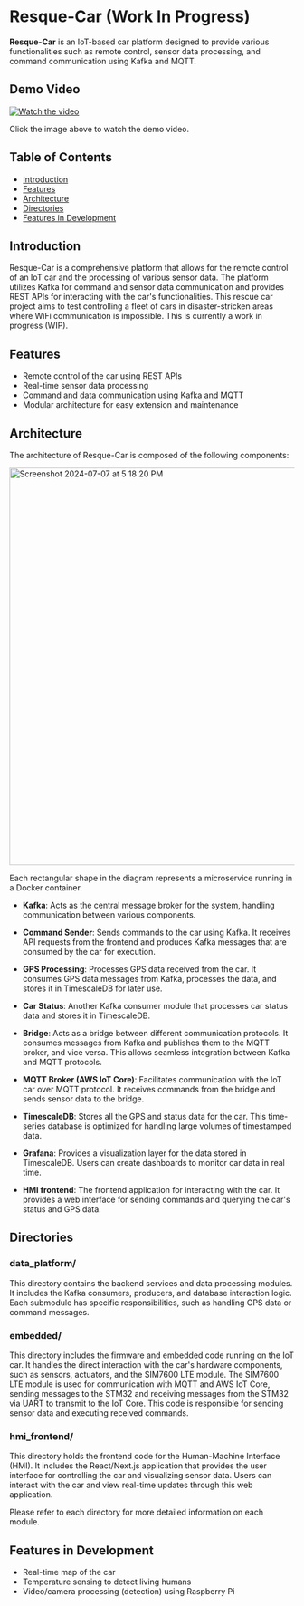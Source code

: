 # Resque-Car (Work In Progress)

**Resque-Car** is an IoT-based car platform designed to provide various functionalities such as remote control, sensor data processing, and command communication using Kafka and MQTT.
## Demo Video

[![Watch the video](https://img.youtube.com/vi/uxNhugrdJTQ/hqdefault.jpg)](https://youtube.com/shorts/uxNhugrdJTQ?si=6FDtoz9iUgr_UjPq)

Click the image above to watch the demo video.
## Table of Contents

- [Introduction](#introduction)
- [Features](#features)
- [Architecture](#architecture)
- [Directories](#directories)
- [Features in Development](#features-in-development)

## Introduction

Resque-Car is a comprehensive platform that allows for the remote control of an IoT car and the processing of various sensor data. The platform utilizes Kafka for command and sensor data communication and provides REST APIs for interacting with the car's functionalities. This rescue car project aims to test controlling a fleet of cars in disaster-stricken areas where WiFi communication is impossible. This is currently a work in progress (WIP).

## Features

- Remote control of the car using REST APIs
- Real-time sensor data processing
- Command and data communication using Kafka and MQTT
- Modular architecture for easy extension and maintenance

## Architecture

The architecture of Resque-Car is composed of the following components:

<img width="702" alt="Screenshot 2024-07-07 at 5 18 20 PM" src="https://github.com/freecode23/resque-car/assets/67333705/1b9a1470-2114-46e8-b9e2-accc448049d3">

Each rectangular shape in the diagram represents a microservice running in a Docker container.

- **Kafka**: Acts as the central message broker for the system, handling communication between various components.
  
- **Command Sender**: Sends commands to the car using Kafka. It receives API requests from the frontend and produces Kafka messages that are consumed by the car for execution.
  
- **GPS Processing**: Processes GPS data received from the car. It consumes GPS data messages from Kafka, processes the data, and stores it in TimescaleDB for later use.
  
- **Car Status**: Another Kafka consumer module that processes car status data and stores it in TimescaleDB.
  
- **Bridge**: Acts as a bridge between different communication protocols. It consumes messages from Kafka and publishes them to the MQTT broker, and vice versa. This allows seamless integration between Kafka and MQTT protocols.
  
- **MQTT Broker (AWS IoT Core)**: Facilitates communication with the IoT car over MQTT protocol. It receives commands from the bridge and sends sensor data to the bridge.
  
- **TimescaleDB**: Stores all the GPS and status data for the car. This time-series database is optimized for handling large volumes of timestamped data.
  
- **Grafana**: Provides a visualization layer for the data stored in TimescaleDB. Users can create dashboards to monitor car data in real time.
  
- **HMI frontend**: The frontend application for interacting with the car. It provides a web interface for sending commands and querying the car's status and GPS data.

## Directories

### data_platform/

This directory contains the backend services and data processing modules. It includes the Kafka consumers, producers, and database interaction logic. Each submodule has specific responsibilities, such as handling GPS data or command messages.

### embedded/

This directory includes the firmware and embedded code running on the IoT car. It handles the direct interaction with the car's hardware components, such as sensors, actuators, and the SIM7600 LTE module. The SIM7600 LTE module is used for communication with MQTT and AWS IoT Core, sending messages to the STM32 and receiving messages from the STM32 via UART to transmit to the IoT Core. This code is responsible for sending sensor data and executing received commands.

### hmi_frontend/

This directory holds the frontend code for the Human-Machine Interface (HMI). It includes the React/Next.js application that provides the user interface for controlling the car and visualizing sensor data. Users can interact with the car and view real-time updates through this web application.

Please refer to each directory for more detailed information on each module.

## Features in Development

- Real-time map of the car
- Temperature sensing to detect living humans
- Video/camera processing (detection) using Raspberry Pi
